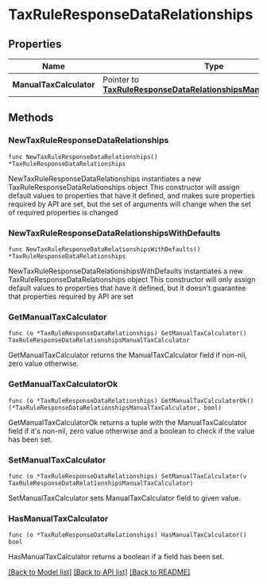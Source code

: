 # TaxRuleResponseDataRelationships

## Properties

Name | Type | Description | Notes
------------ | ------------- | ------------- | -------------
**ManualTaxCalculator** | Pointer to [**TaxRuleResponseDataRelationshipsManualTaxCalculator**](TaxRuleResponseDataRelationshipsManualTaxCalculator.md) |  | [optional] 

## Methods

### NewTaxRuleResponseDataRelationships

`func NewTaxRuleResponseDataRelationships() *TaxRuleResponseDataRelationships`

NewTaxRuleResponseDataRelationships instantiates a new TaxRuleResponseDataRelationships object
This constructor will assign default values to properties that have it defined,
and makes sure properties required by API are set, but the set of arguments
will change when the set of required properties is changed

### NewTaxRuleResponseDataRelationshipsWithDefaults

`func NewTaxRuleResponseDataRelationshipsWithDefaults() *TaxRuleResponseDataRelationships`

NewTaxRuleResponseDataRelationshipsWithDefaults instantiates a new TaxRuleResponseDataRelationships object
This constructor will only assign default values to properties that have it defined,
but it doesn't guarantee that properties required by API are set

### GetManualTaxCalculator

`func (o *TaxRuleResponseDataRelationships) GetManualTaxCalculator() TaxRuleResponseDataRelationshipsManualTaxCalculator`

GetManualTaxCalculator returns the ManualTaxCalculator field if non-nil, zero value otherwise.

### GetManualTaxCalculatorOk

`func (o *TaxRuleResponseDataRelationships) GetManualTaxCalculatorOk() (*TaxRuleResponseDataRelationshipsManualTaxCalculator, bool)`

GetManualTaxCalculatorOk returns a tuple with the ManualTaxCalculator field if it's non-nil, zero value otherwise
and a boolean to check if the value has been set.

### SetManualTaxCalculator

`func (o *TaxRuleResponseDataRelationships) SetManualTaxCalculator(v TaxRuleResponseDataRelationshipsManualTaxCalculator)`

SetManualTaxCalculator sets ManualTaxCalculator field to given value.

### HasManualTaxCalculator

`func (o *TaxRuleResponseDataRelationships) HasManualTaxCalculator() bool`

HasManualTaxCalculator returns a boolean if a field has been set.


[[Back to Model list]](../README.md#documentation-for-models) [[Back to API list]](../README.md#documentation-for-api-endpoints) [[Back to README]](../README.md)


